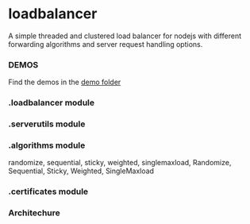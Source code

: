 # loadbalancer

A simple threaded and clustered load balancer for nodejs with different forwarding algorithms and server request handling options. 



### DEMOS

Find the demos in the [demo folder](https://github.com/ganeshkbhat/loadbalancer/tree/main/demos)



### .loadbalancer module



### .serverutils module



### .algorithms module

randomize, sequential, sticky, weighted, singlemaxload, Randomize, Sequential, Sticky, Weighted, SingleMaxload




### .certificates module



### Architechure



<!--

require("loadbalancer") => process cluster => child worker thread =>

-->

